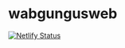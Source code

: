 # wabgungusweb
[![Netlify Status](https://api.netlify.com/api/v1/badges/eda43fe8-fd00-45fa-af52-d335db8b15b0/deploy-status)](https://app.netlify.com/sites/wabungus/deploys)
